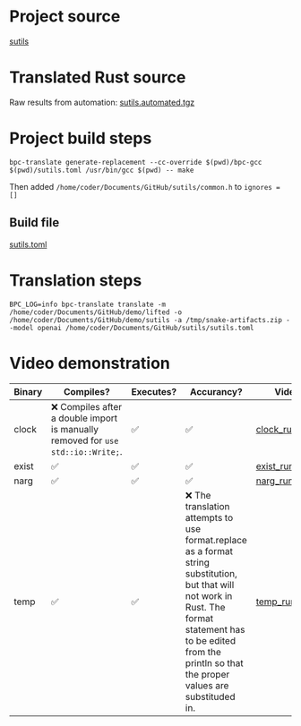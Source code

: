 # Project source

[sutils](ugly_pointer.c)


# Translated Rust source

Raw results from automation: [sutils.automated.tgz](sutils.automated.tgz)

# Project build steps

```
bpc-translate generate-replacement --cc-override $(pwd)/bpc-gcc $(pwd)/sutils.toml /usr/bin/gcc $(pwd) -- make
```
Then added `/home/coder/Documents/GitHub/sutils/common.h` to `ignores = []`

## Build file

[sutils.toml](sutils.toml)

# Translation steps

```
BPC_LOG=info bpc-translate translate -m /home/coder/Documents/GitHub/demo/lifted -o /home/coder/Documents/GitHub/demo/sutils -a /tmp/snake-artifacts.zip --model openai /home/coder/Documents/GitHub/sutils/sutils.toml
```

# Video demonstration

| Binary  | Compiles? | Executes? | Accurancy? | Video |
|---------|-----------|-----------|------------|-------|
| clock   |  ❌ Compiles after a double import is manually removed for `use std::io::Write;`.  | ✅        | ✅  | [clock_run.mp4](clock_run.mp4) |
| exist   |  ✅    | ✅        |  ✅ | [exist_run.mp4](exist_run.mp4) |
| narg   |  ✅   | ✅        |  ✅  | [narg_run.mp4](narg_run.mp4) |
| temp   |  ✅   | ✅        |  ❌ The translation attempts to use format.replace as a format string substitution, but that will not work in Rust. The format statement has to be edited from the println so that the proper values are substituded in.  | [temp_run.mp4](temp_run.mp4) |
